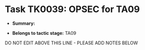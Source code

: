 # Task TK0039: OPSEC for TA09

* **Summary:** 

* **Belongs to tactic stage:** TA09

DO NOT EDIT ABOVE THIS LINE - PLEASE ADD NOTES BELOW